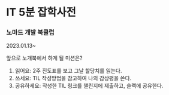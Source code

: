 # IT 5분 잡학사전

### 노마드 개발 북클럽

2023.01.13~

앞으로 노개북에서 하게 될 미션은?

1. 읽어요: 2주 진도표를 보고 그날 할당치를 읽는다.
2. 쓰세요: TIL 작성방법을 참고하여 나의 감상평을 쓴다.
3. 공유하세요: 작성한 TIL 링크를 챌린지에 제출하고, 슬랙에 공유한다.
